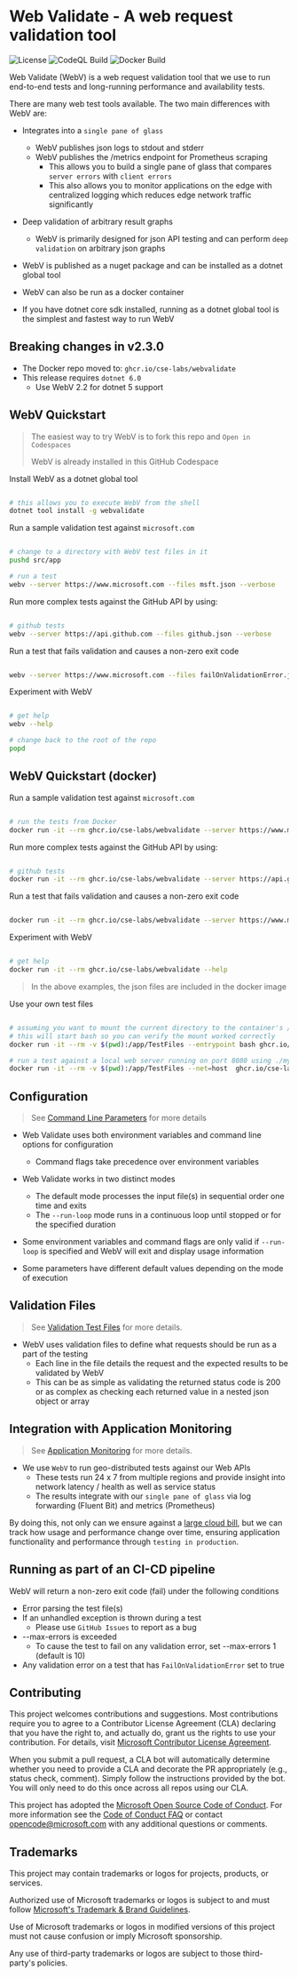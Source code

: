 # Web Validate - A web request validation tool

![License](https://img.shields.io/badge/license-MIT-green.svg)
![CodeQL Build](https://github.com/microsoft/webvalidate/workflows/CodeQL/badge.svg)
![Docker Build](https://github.com/microsoft/webvalidate/workflows/DockerBuild/badge.svg)

Web Validate (WebV) is a web request validation tool that we use to run end-to-end tests and long-running performance and availability tests.

There are many web test tools available. The two main differences with WebV are:

- Integrates into a `single pane of glass`
  - WebV publishes json logs to stdout and stderr
  - WebV publishes the /metrics endpoint for Prometheus scraping
    - This allows you to build a single pane of glass that compares `server errors` with `client errors`
    - This also allows you to monitor applications on the edge with centralized logging which reduces edge network traffic significantly
- Deep validation of arbitrary result graphs
  - WebV is primarily designed for json API testing and can perform `deep validation` on arbitrary json graphs

- WebV is published as a nuget package and can be installed as a dotnet global tool
- WebV can also be run as a docker container
- If you have dotnet core sdk installed, running as a dotnet global tool is the simplest and fastest way to run WebV

## Breaking changes in v2.3.0

- The Docker repo moved to: `ghcr.io/cse-labs/webvalidate`
- This release requires `dotnet 6.0`
  - Use WebV 2.2 for dotnet 5 support

## WebV Quickstart

> The easiest way to try WebV is to fork this repo and `Open in Codespaces`
>
> WebV is already installed in this GitHub Codespace

Install WebV as a dotnet global tool

```bash

# this allows you to execute WebV from the shell
dotnet tool install -g webvalidate

```

Run a sample validation test against `microsoft.com`

```bash

# change to a directory with WebV test files in it
pushd src/app

# run a test
webv --server https://www.microsoft.com --files msft.json --verbose

```

Run more complex tests against the GitHub API by using:

```bash

# github tests
webv --server https://api.github.com --files github.json --verbose

```

Run a test that fails validation and causes a non-zero exit code

```bash

webv --server https://www.microsoft.com --files failOnValidationError.json --verbose-errors

```

Experiment with WebV

```bash

# get help
webv --help

# change back to the root of the repo
popd

```

## WebV Quickstart (docker)

Run a sample validation test against `microsoft.com`

```bash

# run the tests from Docker
docker run -it --rm ghcr.io/cse-labs/webvalidate --server https://www.microsoft.com --files msft.json --verbose

```

Run more complex tests against the GitHub API by using:

```bash

# github tests
docker run -it --rm ghcr.io/cse-labs/webvalidate --server https://api.github.com --files github.json --verbose

```

Run a test that fails validation and causes a non-zero exit code

```bash

docker run -it --rm ghcr.io/cse-labs/webvalidate --server https://www.microsoft.com --files failOnValidationError.json --verbose-errors

```

Experiment with WebV

```bash

# get help
docker run -it --rm ghcr.io/cse-labs/webvalidate --help

```

> In the above examples, the json files are included in the docker image

Use your own test files

```bash

# assuming you want to mount the current directory to the container's /app/TestFiles
# this will start bash so you can verify the mount worked correctly
docker run -it --rm -v $(pwd):/app/TestFiles --entrypoint bash ghcr.io/cse-labs/webvalidate

# run a test against a local web server running on port 8080 using ./myTest.json
docker run -it --rm -v $(pwd):/app/TestFiles --net=host  ghcr.io/cse-labs/webvalidate --server localhost:8080 --files myTest.json

```

## Configuration

> See [Command Line Parameters](./docs/CommandLineParameters.md) for more details

- Web Validate uses both environment variables and command line options for configuration
  - Command flags take precedence over environment variables

- Web Validate works in two distinct modes
  - The default mode processes the input file(s) in sequential order one time and exits
  - The `--run-loop` mode runs in a continuous loop until stopped or for the specified duration
- Some environment variables and command flags are only valid if `--run-loop` is specified and WebV will exit and display usage information
- Some parameters have different default values depending on the mode of execution

## Validation Files

> See [Validation Test Files](./docs/ValidationTestFiles.md) for more details.

- WebV uses validation files to define what requests should be run as a part of the testing
  - Each line in the file details the request and the expected results to be validated by WebV
  - This can be as simple as validating the returned status code is 200 or as complex as checking each returned value in a nested json object or array

## Integration with Application Monitoring

> See [Application Monitoring](./docs/ApplicationMonitoring.md) for more details.

- We use `WebV` to run geo-distributed tests against our Web APIs
  - These tests run 24 x 7 from multiple regions and provide insight into network latency / health as well as service status
  - The results integrate with our `single pane of glass` via log forwarding (Fluent Bit) and metrics (Prometheus)

By doing this, not only can we ensure against a [large cloud bill](https://hackernoon.com/how-we-spent-30k-usd-in-firebase-in-less-than-72-hours-307490bd24d), but we can track how usage and performance change over time, ensuring application functionality and performance through `testing in production`.

## Running as part of an CI-CD pipeline

WebV will return a non-zero exit code (fail) under the following conditions

- Error parsing the test file(s)
- If an unhandled exception is thrown during a test
  - Please use `GitHub Issues` to report as a bug
- --max-errors is exceeded
  - To cause the test to fail on any validation error, set --max-errors 1 (default is 10)
- Any validation error on a test that has `FailOnValidationError` set to true

## Contributing

This project welcomes contributions and suggestions. Most contributions require you to agree to a Contributor License Agreement (CLA) declaring that you have the right to, and actually do, grant us the rights to use your contribution. For details, visit [Microsoft Contributor License Agreement](https://cla.opensource.microsoft.com).

When you submit a pull request, a CLA bot will automatically determine whether you need to provide a CLA and decorate the PR appropriately (e.g., status check, comment). Simply follow the instructions provided by the bot. You will only need to do this once across all repos using our CLA.

This project has adopted the [Microsoft Open Source Code of Conduct](https://opensource.microsoft.com/codeofconduct/). For more information see the [Code of Conduct FAQ](https://opensource.microsoft.com/codeofconduct/faq/) or contact [opencode@microsoft.com](mailto:opencode@microsoft.com) with any additional questions or comments.

## Trademarks

This project may contain trademarks or logos for projects, products, or services.

Authorized use of Microsoft trademarks or logos is subject to and must follow [Microsoft's Trademark & Brand Guidelines](https://www.microsoft.com/en-us/legal/intellectualproperty/trademarks/usage/general).

Use of Microsoft trademarks or logos in modified versions of this project must not cause confusion or imply Microsoft sponsorship.

Any use of third-party trademarks or logos are subject to those third-party's policies.
